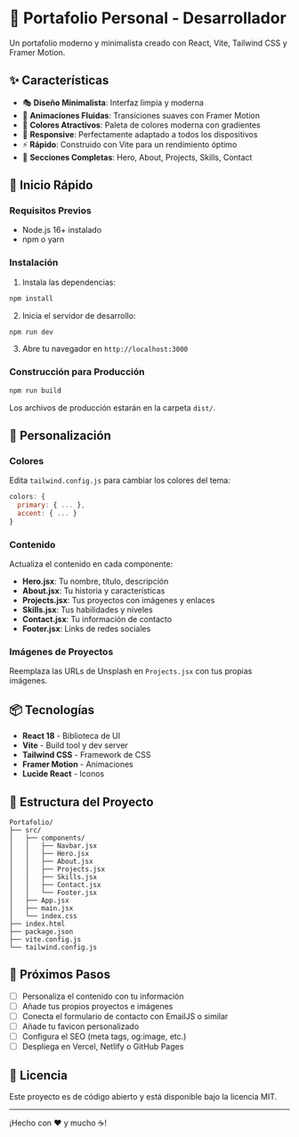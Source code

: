 # 🎨 Portafolio Personal - Desarrollador

Un portafolio moderno y minimalista creado con React, Vite, Tailwind CSS y Framer Motion.

## ✨ Características

- 🎭 **Diseño Minimalista**: Interfaz limpia y moderna
- 🌈 **Animaciones Fluidas**: Transiciones suaves con Framer Motion
- 🎨 **Colores Atractivos**: Paleta de colores moderna con gradientes
- 📱 **Responsive**: Perfectamente adaptado a todos los dispositivos
- ⚡ **Rápido**: Construido con Vite para un rendimiento óptimo
- 🎯 **Secciones Completas**: Hero, About, Projects, Skills, Contact

## 🚀 Inicio Rápido

### Requisitos Previos

- Node.js 16+ instalado
- npm o yarn

### Instalación

1. Instala las dependencias:
```bash
npm install
```

2. Inicia el servidor de desarrollo:
```bash
npm run dev
```

3. Abre tu navegador en `http://localhost:3000`

### Construcción para Producción

```bash
npm run build
```

Los archivos de producción estarán en la carpeta `dist/`.

## 🎨 Personalización

### Colores

Edita `tailwind.config.js` para cambiar los colores del tema:

```js
colors: {
  primary: { ... },
  accent: { ... }
}
```

### Contenido

Actualiza el contenido en cada componente:
- **Hero.jsx**: Tu nombre, título, descripción
- **About.jsx**: Tu historia y características
- **Projects.jsx**: Tus proyectos con imágenes y enlaces
- **Skills.jsx**: Tus habilidades y niveles
- **Contact.jsx**: Tu información de contacto
- **Footer.jsx**: Links de redes sociales

### Imágenes de Proyectos

Reemplaza las URLs de Unsplash en `Projects.jsx` con tus propias imágenes.

## 📦 Tecnologías

- **React 18** - Biblioteca de UI
- **Vite** - Build tool y dev server
- **Tailwind CSS** - Framework de CSS
- **Framer Motion** - Animaciones
- **Lucide React** - Iconos

## 📝 Estructura del Proyecto

```
Portafolio/
├── src/
│   ├── components/
│   │   ├── Navbar.jsx
│   │   ├── Hero.jsx
│   │   ├── About.jsx
│   │   ├── Projects.jsx
│   │   ├── Skills.jsx
│   │   ├── Contact.jsx
│   │   └── Footer.jsx
│   ├── App.jsx
│   ├── main.jsx
│   └── index.css
├── index.html
├── package.json
├── vite.config.js
└── tailwind.config.js
```

## 🎯 Próximos Pasos

- [ ] Personaliza el contenido con tu información
- [ ] Añade tus propios proyectos e imágenes
- [ ] Conecta el formulario de contacto con EmailJS o similar
- [ ] Añade tu favicon personalizado
- [ ] Configura el SEO (meta tags, og:image, etc.)
- [ ] Despliega en Vercel, Netlify o GitHub Pages

## 📄 Licencia

Este proyecto es de código abierto y está disponible bajo la licencia MIT.

---

¡Hecho con ❤️ y mucho ☕!


